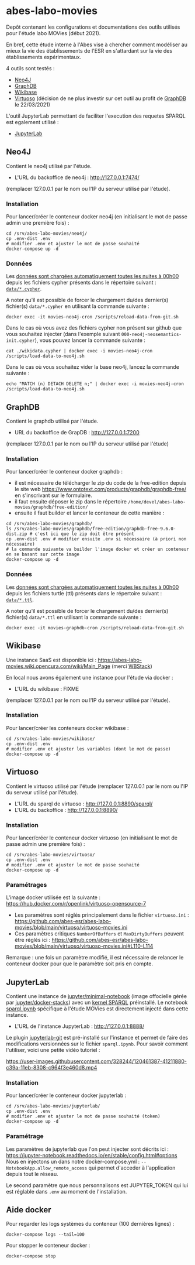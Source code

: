 # abes-labo-movies

Depôt contenant les configurations et documentations des outils utilisés pour l'étude labo MOVies (début 2021).

En bref, cette étude interne à l'Abes vise à chercher comment modéliser au mieux la vie des établissements de l'ESR en s'attardant sur la vie des établissements expérimentaux. 

4 outils sont testés :
- [Neo4J](./README.md#Neo4J)
- [GraphDB](./README.md#GraphDB)
- [Wikibase](./README.md#Wikibase)
- [Virtuoso](./README.md#Virtuoso) (décision de ne plus investir sur cet outil au profit de [GraphDB](./README.md#GraphDB) le 22/03/2021)

L'outil JupyterLab permettant de faciliter l'execution des requetes SPARQL est egalement utilisé :
- [JupyterLab](./README.md#JupyterLab)

## Neo4J

Contient le neo4j utilisé par l'étude.

- L'URL du backoffice de neo4j : http://127.0.0.1:7474/

(remplacer 127.0.0.1 par le nom ou l'IP du serveur utilisé par l'étude).

### Installation

Pour lancer/créer le conteneur docker neo4j (en initialisant le mot de passe admin une première fois) :
```
cd /srv/abes-labo-movies/neo4j/
cp .env-dist .env
# modifier .env et ajuster le mot de passe souhaité
docker-compose up -d
```

### Données

Les [données sont chargées automatiquement toutes les nuites à 00h00](https://github.com/abes-esr/abes-labo-movies/blob/main/neo4j/data-cron-loader/tasks) depuis les fichiers cypher présents dans le répertoire suivant : [`data/*.cypher`](https://github.com/abes-esr/abes-labo-movies/tree/main/data).

A noter qu'il est possible de forcer le chargement du/des dernier(s) fichier(s) `data/*.cypher` en utilisant la commande suivante :
```
docker exec -it movies-neo4j-cron /scripts/reload-data-from-git.sh
```

Dans le cas où vous avez des fichiers cypher non présent sur github que vous souhaitez injecter (dans l'exemple suivant `000-neo4j-neosemantics-init.cypher`), vous pouvez lancer la commande suivante :
```
cat ./wikidata.cypher | docker exec -i movies-neo4j-cron /scripts/load-data-to-neo4j.sh
```

Dans le cas où vous souhaitez vider la base neo4j, lancez la commande suivante :
```
echo "MATCH (n) DETACH DELETE n;" | docker exec -i movies-neo4j-cron /scripts/load-data-to-neo4j.sh
```

## GraphDB

Contient le graphdb utilisé par l'étude.

- URL du backoffice de GrapDB : http://127.0.0.1:7200

(remplacer 127.0.0.1 par le nom ou l'IP du serveur utilisé par l'étude)

### Installation

Pour lancer/créer le conteneur docker graphdb :
- il est nécessaire de télécharger le zip du code de la free-edition depuis le site web https://www.ontotext.com/products/graphdb/graphdb-free/ en s'inscrivant sur le formulaire.
- il faut ensuite déposer le zip dans le répertoire `/home/devel/abes-labo-movies/graphdb/free-edition/`
- ensuite il faut builder et lancer le conteneur de cette manière :
```
cd /srv/abes-labo-movies/graphdb/
ls /srv/abes-labo-movies/graphdb/free-edition/graphdb-free-9.6.0-dist.zip # c'est ici que le zip doit être présent
cp .env-dist .env # modifier ensuite .env si nécessaire (à priori non nécessaire)
# la commande suivante va builder l'image docker et créer un conteneur en se basant sur cette image
docker-compose up -d
```

### Données

Les [données sont chargées automatiquement toutes les nuites à 00h00](https://github.com/abes-esr/abes-labo-movies/blob/main/graphdb/data-cron-loader/tasks) depuis les fichiers turtle (ttl) présents dans le répertoire suivant : [`data/*.ttl`](https://github.com/abes-esr/abes-labo-movies/tree/main/data).

A noter qu'il est possible de forcer le chargement du/des dernier(s) fichier(s) `data/*.ttl` en utilisant la commande suivante :
```
docker exec -it movies-graphdb-cron /scripts/reload-data-from-git.sh
```


## Wikibase

Une instance SaaS est disponible ici : https://abes-labo-movies.wiki.opencura.com/wiki/Main_Page (merci [WBStack](https://www.wbstack.com/))

En local nous avons également une instance pour l'étude via docker :

- L'URL du wikibase : FIXME

(remplacer 127.0.0.1 par le nom ou l'IP du serveur utilisé par l'étude).

### Installation

Pour lancer/créer les conteneurs docker wikibase :
```
cd /srv/abes-labo-movies/wikibase/
cp .env-dist .env
# modifier .env et ajuster les variables (dont le mot de passe)
docker-compose up -d
```

## Virtuoso

Contient le virtuoso utilisé par l'étude (remplacer 127.0.0.1 par le nom ou l'IP du serveur utilisé par l'étude).

- L'URL du sparql de virtuoso : http://127.0.0.1:8890/sparql/
- L'URL du backoffice : http://127.0.0.1:8890/

### Installation

Pour lancer/créer le conteneur docker virtuoso (en initialisant le mot de passe admin une première fois) :
```
cd /srv/abes-labo-movies/virtuoso/
cp .env-dist .env
# modifier .env et ajuster le mot de passe souhaité
docker-compose up -d
```

### Paramétrages

L'image docker utilisée est la suivante : https://hub.docker.com/r/openlink/virtuoso-opensource-7

- Les paramètres sont réglés principalement dans le fichier `virtuoso.ini` : https://github.com/abes-esr/abes-labo-movies/blob/main/virtuoso/virtuoso-movies.ini
- Ces paramètres critiques `NumberOfBuffers` et `MaxDirtyBuffers` peuvent être réglés ici : https://github.com/abes-esr/abes-labo-movies/blob/main/virtuoso/virtuoso-movies.ini#L110-L114

Remarque : une fois un paramètre modifié, il est nécessaire de relancer le conteneur docker pour que le paramètre soit pris en compte.

## JupyterLab

Contient une instance de [jupyter/minimal-notebook](https://hub.docker.com/r/jupyter/minimal-notebook) (image offocielle gérée par [jupyter/docker-stacks](https://github.com/jupyter/docker-stacks)) avec un [kernel SPARQL](https://github.com/paulovn/sparql-kernel) préinstallé. Le notebook [sparql.ipynb](https://github.com/abes-esr/abes-labo-movies/blob/main/data/ipynb/sparql.ipynb) spécifique à l'étude MOVies est directement injecté dans cette instance.

- L'URL de l'instance JupyterLab : http://127.0.0.1:8888/

Le plugin [jupyterlab-git](https://github.com/jupyterlab/jupyterlab-git) est pré-installé sur l'instance et permet de faire des modifications versionnées sur le fichier ``sparql.ipynb``. Pour savoir comment l'utiliser, voici une petite vidéo tutoriel :


https://user-images.githubusercontent.com/328244/120461387-41211880-c39a-11eb-8308-c964f3e460d8.mp4



### Installation

Pour lancer/créer le conteneur docker jupyterlab :
```
cd /srv/abes-labo-movies/jupyterlab/
cp .env-dist .env
# modifier .env et ajuster le mot de passe souhaité (token)
docker-compose up -d
```

### Paramétrage

Les paramètres de jupyterlab que l'on peut injecter sont décrits ici : https://jupyter-notebook.readthedocs.io/en/stable/config.html#options
Nous en injectons un dans notre docker-compose.yml : `--NotebookApp.allow_remote_access` qui permet d'acceder à l'application depuis tout le réseau.

Le second paramètre que nous personnalisons est JUPYTER_TOKEN qui lui est réglable dans `.env` au moment de l'installation.


## Aide docker

Pour regarder les logs systèmes du conteneur (100 dernières lignes) :
```
docker-compose logs --tail=100
```

Pour stopper le conteneur docker :
```
docker-compose stop
```
